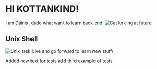 
# HI KOTTANKIND!
I am Dainis ,dude what want to learn back end. 
![Cat lurking at future](https://github.com/RazdolbayOne/kottans-backend/blob/master/Tombili-3.jpg)

## Unix Shell
![Unix_task](https://github.com/RazdolbayOne/kottans-backend/blob/master/task_unix_shell/Screenshot%20from%202019-09-15%2018-30-12.png)
LIve and go forward to learn new stuff/

Added new text for tests
add third example of tests